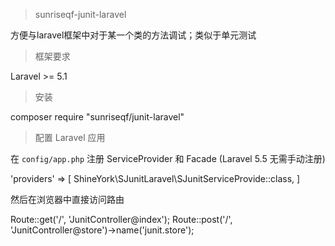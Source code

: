 > sunriseqf-junit-laravel

方便与laravel框架中对于某一个类的方法调试；类似于单元测试

> 框架要求

Laravel >= 5.1

> 安装

composer require "sunriseqf/junit-laravel"

> 配置
> Laravel 应用

在 `config/app.php` 注册 ServiceProvider 和 Facade (Laravel 5.5 无需手动注册)

'providers' => [
    ShineYork\SJunitLaravel\SJunitServiceProvide::class,
]

然后在浏览器中直接访问路由

Route::get('/', 'JunitController@index');
Route::post('/', 'JunitController@store')->name('junit.store');